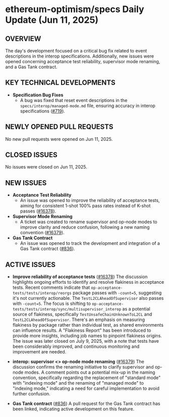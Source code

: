 # ethereum-optimism/specs Daily Update (Jun 11, 2025)
## OVERVIEW 
The day's development focused on a critical bug fix related to event descriptions in the interop specifications. Additionally, new issues were opened concerning acceptance test reliability, supervisor mode renaming, and a Gas Tank contract.

## KEY TECHNICAL DEVELOPMENTS

*   **Specification Bug Fixes**
    *   A bug was fixed that reset event descriptions in the `specs/interop/managed-mode.md` file, ensuring accuracy in interop specifications ([#719](https://github.com/ethereum-optimism/specs/pull/719)).

## NEWLY OPENED PULL REQUESTS
No new pull requests were opened on Jun 11, 2025.

## CLOSED ISSUES
No issues were closed on Jun 11, 2025.

## NEW ISSUES

*   **Acceptance Test Reliability**
    *   An issue was opened to improve the reliability of acceptance tests, aiming for consistent 1-shot 100% pass rates instead of K-shot passes ([#16378](https://github.com/ethereum-optimism/specs/issues/16378)).
*   **Supervisor Mode Renaming**
    *   A ticket was created to rename supervisor and op-node modes to improve clarity and reduce confusion, following a new naming convention ([#16379](https://github.com/ethereum-optimism/specs/issues/16379)).
*   **Gas Tank Contract**
    *   An issue was opened to track the development and integration of a Gas Tank contract ([#836](https://github.com/ethereum-optimism/specs/issues/836)).

## ACTIVE ISSUES

*   **Improve reliability of acceptance tests** ([#16378](https://github.com/ethereum-optimism/specs/issues/16378))
    The discussion highlights ongoing efforts to identify and resolve flakiness in acceptance tests. Recent comments indicate that `op-acceptance-tests/tests/interop/reorgs` package passes with `-count=5`, suggesting it's not currently actionable. The `TestL2CLAheadOfSupervisor` also passes with `-count=5`. The focus is shifting to `op-acceptance-tests/tests/interop/sync/multisupervisor_interop` as a potential source of flakiness, specifically `TestUnsafeChainUnknownToL2CL` and `TestL2CLAheadOfSupervisor`. There's an emphasis on measuring flakiness by package rather than individual test, as shared environments can influence results. A "Flakiness Report" has been introduced to provide more insights, including job names to pinpoint flakiness origins. The issue was later closed on July 9, 2025, with a note that tests have been considerably improved, and continuous monitoring and improvement are needed.

*   **interop: supervisor <> op-node mode renaming** ([#16379](https://github.com/ethereum-optimism/specs/issues/16379))
    The discussion confirms the renaming initiative to clarify supervisor and op-node modes. A comment points out a potential mix-up in the naming convention, specifically regarding the replacement of "standard mode" with "indexing mode" and the renaming of "managed mode" to "indexing mode," indicating a need for careful implementation to avoid further confusion.

*   **Gas Tank contract** ([#836](https://github.com/ethereum-optimism/specs/issues/836))
    A pull request for the Gas Tank contract has been linked, indicating active development on this feature.